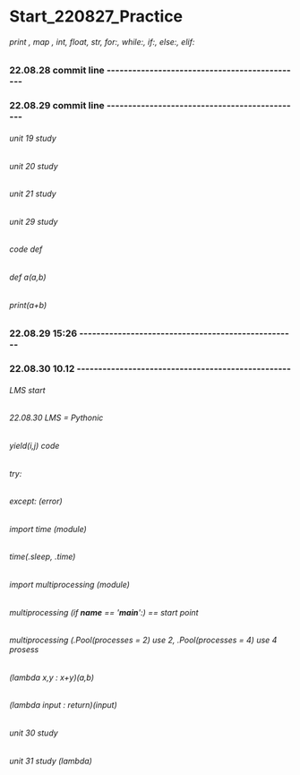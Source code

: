 # Start_220827_Practice
###### print , map , int, float, str, for:, while:, if:, else:, elif:
### 22.08.28 commit line ----------------------------------------------
### 22.08.29 commit line ----------------------------------------------
###### unit 19 study
###### unit 20 study
###### unit 21 study
###### unit 29 study
###### code def
###### def a(a,b)
###### print(a+b)
### 22.08.29 15:26 ---------------------------------------------------
### 22.08.30 10.12 --------------------------------------------------
###### LMS start
###### 22.08.30 LMS = Pythonic
###### yield(i,j) code
###### try:
###### except: (error)
###### import time (module)
###### time(.sleep, .time)
###### import multiprocessing (module)
###### multiprocessing (if __name__ == '__main__':) == start point
###### multiprocessing (.Pool(processes = 2) use 2, .Pool(processes = 4) use 4 prosess
###### (lambda x,y : x+y)(a,b)
###### (lambda input : return)(input)
###### unit 30 study
###### unit 31 study (lambda)
